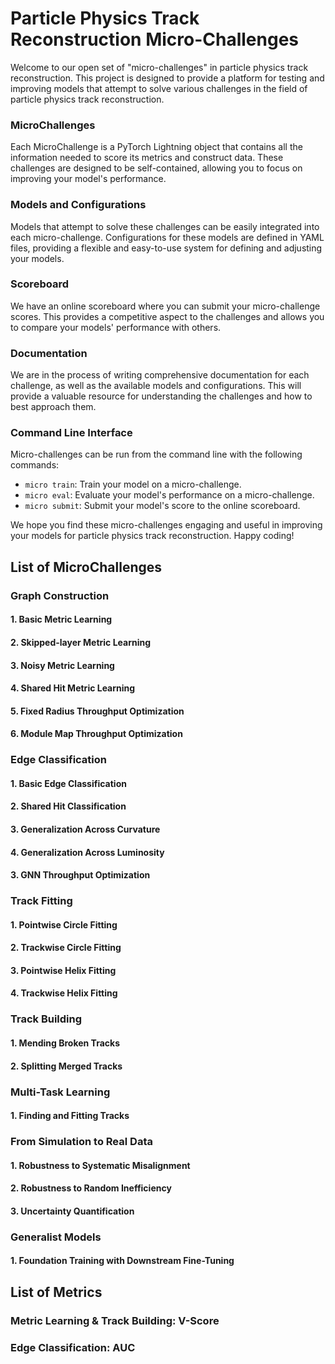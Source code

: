 # Particle Physics Track Reconstruction Micro-Challenges

Welcome to our open set of "micro-challenges" in particle physics track reconstruction. This project is designed to provide a platform for testing and improving models that attempt to solve various challenges in the field of particle physics track reconstruction.

### MicroChallenges

Each MicroChallenge is a PyTorch Lightning object that contains all the information needed to score its metrics and construct data. These challenges are designed to be self-contained, allowing you to focus on improving your model's performance.

### Models and Configurations

Models that attempt to solve these challenges can be easily integrated into each micro-challenge. Configurations for these models are defined in YAML files, providing a flexible and easy-to-use system for defining and adjusting your models.

### Scoreboard

We have an online scoreboard where you can submit your micro-challenge scores. This provides a competitive aspect to the challenges and allows you to compare your models' performance with others.

### Documentation

We are in the process of writing comprehensive documentation for each challenge, as well as the available models and configurations. This will provide a valuable resource for understanding the challenges and how to best approach them.

### Command Line Interface

Micro-challenges can be run from the command line with the following commands:

- `micro train`: Train your model on a micro-challenge.
- `micro eval`: Evaluate your model's performance on a micro-challenge.
- `micro submit`: Submit your model's score to the online scoreboard.

We hope you find these micro-challenges engaging and useful in improving your models for particle physics track reconstruction. Happy coding!

## List of MicroChallenges

### Graph Construction

#### 1. Basic Metric Learning

#### 2. Skipped-layer Metric Learning

#### 3. Noisy Metric Learning

#### 4. Shared Hit Metric Learning

#### 5. Fixed Radius Throughput Optimization

#### 6. Module Map Throughput Optimization

### Edge Classification

#### 1. Basic Edge Classification

#### 2. Shared Hit Classification

#### 3. Generalization Across Curvature

#### 4. Generalization Across Luminosity

#### 3. GNN Throughput Optimization

### Track Fitting

#### 1. Pointwise Circle Fitting

#### 2. Trackwise Circle Fitting

#### 3. Pointwise Helix Fitting

#### 4. Trackwise Helix Fitting

### Track Building

#### 1. Mending Broken Tracks

#### 2. Splitting Merged Tracks

### Multi-Task Learning

#### 1. Finding and Fitting Tracks

### From Simulation to Real Data

#### 1. Robustness to Systematic Misalignment

#### 2. Robustness to Random Inefficiency

#### 3. Uncertainty Quantification

### Generalist Models

#### 1. Foundation Training with Downstream Fine-Tuning

## List of Metrics

### Metric Learning & Track Building: V-Score

### Edge Classification: AUC
